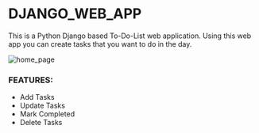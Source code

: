 # DJANGO_WEB_APP

This is a Python Django based To-Do-List web application.
Using this web app you can create tasks
that you want to do in the day.

![home_page](https://user-images.githubusercontent.com/60694717/106382672-28eabe00-63e7-11eb-826f-fbfa6e2363e0.png)

### FEATURES:
<ul>
<li>Add Tasks</li>
<li>Update Tasks</li>
<li>Mark Completed</li>
<li>Delete Tasks</li>
</ul>
